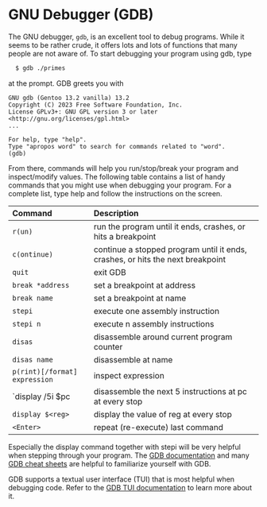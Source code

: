 # GNU Debugger (GDB)

The GNU debugger, `gdb`, is an excellent tool to debug programs. While it seems to be rather crude, it offers lots and lots of functions that many people are not aware of. To start debugging your program using gdb, type
```bash
  $ gdb ./primes
```
at the prompt. GDB greets you with
```
GNU gdb (Gentoo 13.2 vanilla) 13.2
Copyright (C) 2023 Free Software Foundation, Inc.
License GPLv3+: GNU GPL version 3 or later <http://gnu.org/licenses/gpl.html>
...

For help, type "help".
Type "apropos word" to search for commands related to "word".
(gdb)
```

From there, commands will help you run/stop/break your program and inspect/modify values. The following table contains a list of handy commands that you might use when debugging your program. For a complete list, type help and follow the instructions on the screen.

| Command             | Description |
|:--------------------|:---------------------|
| `r(un)`             | run the program until it ends, crashes, or hits a breakpoint |
| `c(ontinue)`        | continue a stopped program until it ends, crashes, or hits the next breakpoint |
| `quit`              | exit GDB |
| `break *address`    | set a breakpoint at address |
| `break name`        | set a breakpoint at name |
| `stepi`             | execute one assembly instruction |
| `stepi n`           | execute n assembly instructions |
| `disas`             | disassemble around current program counter |
| `disas name`        | disassemble at name |
| `p(rint)[/format] expression` | inspect expression |
| `display /5i $pc    | disassemble the next 5 instructions at pc at every stop |
| `display $<reg>`    | display the value of reg at every stop |
| `<Enter>`           | repeat (re-execute) last command |

Especially the display command together with stepi will be very helpful when stepping through your program. 
The [GDB documentation](https://sourceware.org/gdb/current/onlinedocs/gdb/index.html) and many [GDB cheat sheets](https://darkdust.net/files/GDB%20Cheat%20Sheet.pdf) are helpful to familiarize yourself with GDB. 

GDB supports a textual user interface (TUI) that is most helpful when debugging code. Refer to the [GDB TUI documentation](https://sourceware.org/gdb/current/onlinedocs/gdb/TUI.html#TUI) to learn more about it.
